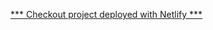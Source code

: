 [*** Checkout project deployed with Netlify ***](https://5f9ff735894fb711a653be11--trello-app-clone.netlify.app/)